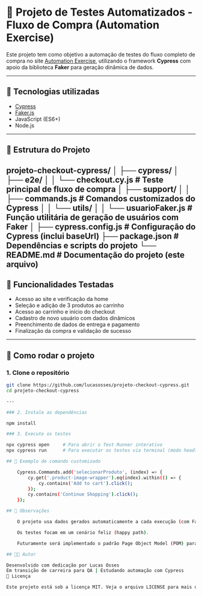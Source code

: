 # 🧪 Projeto de Testes Automatizados - Fluxo de Compra (Automation Exercise)

Este projeto tem como objetivo a automação de testes do fluxo completo de compra no site [Automation Exercise](https://automationexercise.com), utilizando o framework **Cypress** com apoio da biblioteca **Faker** para geração dinâmica de dados.

---

## 🚀 Tecnologias utilizadas

- [Cypress](https://www.cypress.io/)
- [Faker.js](https://fakerjs.dev/)
- JavaScript (ES6+)
- Node.js

---

## 📂 Estrutura do Projeto
projeto-checkout-cypress/
│
├── cypress/
│ ├── e2e/
│ │ └── checkout.cy.js # Teste principal de fluxo de compra
│ ├── support/
│ │ ├── commands.js # Comandos customizados do Cypress
│ │ └── utils/
│ │ └── usuarioFaker.js # Função utilitária de geração de usuários com Faker
│
├── cypress.config.js # Configuração do Cypress (inclui baseUrl)
├── package.json # Dependências e scripts do projeto
└── README.md # Documentação do projeto (este arquivo)
---

## 🧠 Funcionalidades Testadas

- Acesso ao site e verificação da home
- Seleção e adição de 3 produtos ao carrinho
- Acesso ao carrinho e início do checkout
- Cadastro de novo usuário com dados dinâmicos
- Preenchimento de dados de entrega e pagamento
- Finalização da compra e validação de sucesso

---

## 🔧 Como rodar o projeto

### 1. Clone o repositório

```bash
git clone https://github.com/lucasosses/projeto-checkout-cypress.git
cd projeto-checkout-cypress

---

### 2. Instale as dependências

npm install

### 3. Execute os testes

npx cypress open     # Para abrir o Test Runner interativo
npx cypress run      # Para executar os testes via terminal (modo headless)

## 🧪 Exemplo de comando customizado

    Cypress.Commands.add('selecionarProduto', (index) => {
        cy.get('.product-image-wrapper').eq(index).within(() => {
            cy.contains('Add to cart').click();
        });
        cy.contains('Continue Shopping').click();
    });

## 📌 Observações

    O projeto usa dados gerados automaticamente a cada execução (com Faker).

    Os testes focam em um cenário feliz (happy path).

    Futuramente será implementado o padrão Page Object Model (POM) para maior escalabilidade.

## 🧑‍💻 Autor

Desenvolvido com dedicação por Lucas Osses
Em transição de carreira para QA | Estudando automação com Cypress
📃 Licença

Este projeto está sob a licença MIT. Veja o arquivo LICENSE para mais detalhes.
